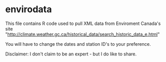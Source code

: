 # envirodata
This file contains R code used to pull XML data from Enviroment Canada's site "http://climate.weather.gc.ca/historical_data/search_historic_data_e.html"

You will have to change the dates and station ID's to your preference.

Disclaimer: I don't claim to be an expert - but I do like to share.

